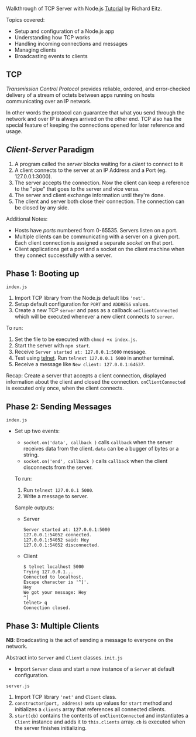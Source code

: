 Walkthrough of TCP Server with Node.js [Tutorial](http://frostybay.com/articles/tcp-server-with-nodejs) by Richard Eitz.

Topics covered:
+ Setup and configuration of a Node.js app
+ Understanding how TCP works
+ Handling incoming connections and messages
+ Managing clients
+ Broadcasting events to clients

## TCP

_Transmission Control Protocol_ provides reliable, ordered, and error-checked delivery of a stream of octets between apps running on hosts communicating over an IP network.

In other words the protocol can guarantee that what you send through the network and over IP is always arrived on the other end. TCP also has the special feature of keeping the connections opened for later reference and usage.

## _Client-Server_ Paradigm

1. A program called the _server_ blocks waiting for a _client_ to connect to it
2. A client connects to the server at an IP Address and a Port (eg. 127.0.0.1:3000).
3. The server accepts the connection. Now the client can keep a reference to the "pipe" that goes to the server and vice versa.
3. The server and client exchange information until they're done.
4. The client and server both close their connection. The connection can be closed by any side.

Additional Notes:
+ Hosts have _ports_ numbered from 0-65535. Servers listen on a port.
+ Multiple clients can be communicating with a server on a given port. Each client connection is assigned a separate _socket_ on that port.
+ Client applications get a port and a socket on the client machine when they connect successfully with a server.

## Phase 1: Booting up
`index.js`
1. Import TCP library from the Node.js default libs `'net'`.
2. Setup default configuration for `PORT` and `ADDRESS` values.
3. Create a new TCP `server` and pass as a callback `onClientConnected` which will be executed whenever a new client connects to `server`.

To run:
1. Set the file to be executed with `chmod +x index.js`.
2. Start the server with `npm start`.
3. Receive `Server started at: 127.0.0.1:5000` message.
4. Test using [telnet](https://en.wikipedia.org/wiki/Telnet). Run `telnext 127.0.0.1 5000` in another terminal.
5. Receive a message like `New client: 127.0.0.1:64637`.

Recap: Create a server that accepts a client connection, displayed information about the client and closed the connection. `onClientConnected` is executed only once, when the client connects.

## Phase 2: Sending Messages
`index.js`
+ Set up two events:
  + `socket.on('data', callback )` calls `callback` when the server receives data from the client. `data` can be a bugger of bytes or a string.
  + `socket.on('end', callback )` calls `callback` when the client disconnects from the server.

  To run:
  1. Run `telnext 127.0.0.1 5000`.
  2. Write a message to server.

  Sample outputs:
  + Server
    ```
    Server started at: 127.0.0.1:5000
    127.0.0.1:54052 connected.
    127.0.0.1:54052 said: Hey
    127.0.0.1:54052 disconnected.
    ```
  + Client
    ```
    $ telnet localhost 5000
    Trying 127.0.0.1...
    Connected to localhost.
    Escape character is '^]'.
    Hey
    We got your message: Hey
    ^]
    telnet> q
    Connection closed.
    ```

## Phase 3: Multiple Clients

**NB**: Broadcasting is the act of sending a message to everyone on the network.

Abstract into `Server` and `Client` classes.
`init.js`
+ Import `Server` class and start a new instance of a `Server` at default configuration.

`server.js`
1. Import TCP library `'net'` and `Client` class.
2. `constructor(port, address)` sets up values for `start` method and initializes a `clients` array that references all connected clients.
3. `start(cb)` contains the contents of `onClientConnected` and instantiates a `Client` instance and adds it to `this.clients` array. `cb` is executed when the server finishes initializing.
